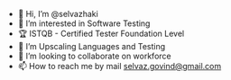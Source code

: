 - 👋 Hi, I’m @selvazhaki
- 👀 I’m interested in Software Testing
- 🏆 ISTQB - Certified Tester Foundation Level
- 🌱 I’m Upscaling Languages and Testing
- 💞️ I’m looking to collaborate on workforce
- 📫 How to reach me by mail selvaz.govind@gmail.com
<!---
selvazhaki/selvazhaki is a ✨ special ✨ repository because its `README.md` (this file) appears on your GitHub profile.
You can click the Preview link to take a look at your changes.
--->
